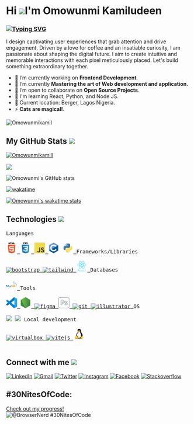 Hi ![](https://user-images.githubusercontent.com/18350557/176309783-0785949b-9127-417c-8b55-ab5a4333674e.gif)I'm Omowunmi Kamiludeen
========================================================================================================================================

<h3>
<a href="https://git.io/typing-svg"><img src="https://readme-typing-svg.demolab.com?font=Fira+Code&weight=600&size=14&pause=1000&color=7FC6FB&width=435&lines=I'm+a+diligent+Frontend+Developer+from+Nigeria.;Working+tirelessly+to+craft+something+magnificent%E2%AD%90." alt="Typing SVG" /></a>
</h3>

I design captivating user experiences that grab attention and drive engagement. Driven by a love for coffee and an insatiable curiosity, I am passionate about shaping the digital future. I aim to create intuitive and memorable interactions with each pixel meticulously placed. Let's build something extraordinary together.

- 🔭 I’m currently working on **Frontend Development**.
- 🌱 I’m currently  **Mastering the art of Web development and application**.
- 🤝 I’m open to collaborate on **Open Source Projects**.
- 🧠 I'm learning React, Python, and Node JS.
- 📌 Current location: Berger, Lagos Nigeria.
- ⚡ **Cats are magical!**.


<p align="left"> <img src="https://komarev.com/ghpvc/?username=Omowunmikamil&label=Profile%20views&color=0e75b6&style=flat" alt="Omowunmikamil" /> </p>

<!-- How to contact me: [LinkedIn](https://www.linkedin.com/in/omowunmi-kamiludeen/) | [Email](mailto:balikiskamil@gmail.com) 📫-->

<!--Check out some of my projects here on GitHub; they cover different topics I studied. 📚

- <a href="https://github.com/Omowunmikamil/QR-scanner">QR Scanner</a>
- <a href="https://github.com/Omowunmikamil/---"></a>
- <a href="https://github.com/Omowunmikamil/---"></a>
- <a href="https://github.com/Omowunmikamil/---"></a>
- <a href="https://github.com/Omowunmikamil/---"></a>
- <a href="https://github.com/Omowunmikamil/---"></a>
- <a href="https://github.com/Omowunmikamil/---"></a>-->

## My GitHub Stats <img src="https://img.icons8.com/nolan/26/github.png"/>
<p align="left"> <a href="https://github.com/ryo-ma/github-profile-trophy"><img src="https://github-profile-trophy.vercel.app/?username=Omowunmikamil" alt="Omowunmikamill" /></a> </p>

<p><img align="center" src="https://github-readme-stats.vercel.app/api/top-langs/?username=Omowunmikamil&layout=compact&theme=dark&hide_border=false" /></p>

![Omowunmi's GitHub stats](https://github-readme-stats.vercel.app/api?username=Omowunmikamil&show_icons=true&theme=radical)

[![wakatime](https://wakatime.com/badge/user/018c6ec3-4dab-46f5-99f5-d622e0c09212.svg)](https://wakatime.com/@018c6ec3-4dab-46f5-99f5-d622e0c09212)

[![Omowunmi's wakatime stats](https://github-readme-stats.vercel.app/api/wakatime?username=Omowunmi&theme=synthwave)](https://github.com/anuraghazra/github-readme-stats)

<!-- https://github-readme-stats.vercel.app/api/wakatime?username=khelthos&layuout=compact&theme=synthwave&v=2 -->


## Technologies <img src="https://img.icons8.com/nolan/25/computer.png"/>

<kbd align="left">
   <kbd>Languages</kbd>
    <br>
    <br>
    <a href="https://www.w3.org/html/" target="_blank" rel="noreferrer"> <img src="https://raw.githubusercontent.com/devicons/devicon/master/icons/html5/html5-original-wordmark.svg" alt="html5" width="30"/> </a>
    <a href="https://www.w3schools.com/css/" target="_blank" rel="noreferrer"> <img src="https://raw.githubusercontent.com/devicons/devicon/master/icons/css3/css3-original-wordmark.svg" alt="css3" width="30"/> </a>
    <a href="https://developer.mozilla.org/en-US/docs/Web/JavaScript" target="_blank" rel="noreferrer"> <img src="https://raw.githubusercontent.com/devicons/devicon/master/icons/javascript/javascript-original.svg" alt="javascript" width="30"/>
    <a href="https://www.cprogramming.com/" target="_blank" rel="noreferrer"> <img src="https://raw.githubusercontent.com/devicons/devicon/master/icons/c/c-original.svg" alt="c" width="30"/></a>
    <a href="https://www.python.org" target="_blank" rel="noreferrer"> <img src="https://raw.githubusercontent.com/devicons/devicon/master/icons/python/python-original.svg" alt="python" width="30"/> </a>
  </kbd>
  
  <kbd>
    <kbd>Frameworks/Libraries</kbd>
    <br>
    <br>
    <a href="https://getbootstrap.com/" target="_blank" rel="noreferrer"> <img src="https://upload.wikimedia.org/wikipedia/commons/b/b2/Bootstrap_logo.svg" alt="bootstrap" width="30"/> </a>
    <a href="https://tailwindcss.com/" target="_blank" rel="noreferrer"> <img src="https://upload.wikimedia.org/wikipedia/commons/d/d5/Tailwind_CSS_Logo.svg" alt="tailwind" width="30"/> </a>
    <a href="https://reactjs.org/" target="_blank" rel="noreferrer"> <img src="https://raw.githubusercontent.com/devicons/devicon/master/icons/react/react-original-wordmark.svg" alt="react" width="30"/> </a>
  </kbd>
  
  <kbd>
    <kbd>Databases</kbd>
    <br>
    <br>
    <a href="https://www.mysql.com/" target="_blank" rel="noreferrer"> <img src="https://raw.githubusercontent.com/devicons/devicon/master/icons/mysql/mysql-original-wordmark.svg" alt="mysql" width="30"/> </a>
  </kbd>
  
  <kbd>
    <kbd>Tools</kbd>
    <br>
    <br>
    <a href="https://code.visualstudio.com/" target="_blank" rel="noreferrer"> <img src="https://raw.githubusercontent.com/devicons/devicon/master/icons/vscode/vscode-original.svg" alt="vscode" width="30"/> </a>
    <a href="https://nodejs.org/" target="_blank" rel="noreferrer"> <img src="https://raw.githubusercontent.com/devicons/devicon/master/icons/nodejs/nodejs-original.svg" alt="nodejs" width="30"/> </a>
    </a> <a href="https://www.figma.com/" target="_blank" rel="noreferrer"> <img src="https://www.vectorlogo.zone/logos/figma/figma-icon.svg" alt="figma" width="30"/> </a>
    <a href="https://www.photoshop.com/en" target="_blank" rel="noreferrer"> <img src="https://raw.githubusercontent.com/devicons/devicon/master/icons/photoshop/photoshop-line.svg" alt="photoshop" width="30"/> </a>
    <a href="https://git-scm.com/" target="_blank" rel="noreferrer"> <img src="https://www.vectorlogo.zone/logos/git-scm/git-scm-icon.svg" alt="git" width="30"/> </a>
    <a href="https://www.adobe.com/in/products/illustrator.html" target="_blank" rel="noreferrer"> <img src="https://www.vectorlogo.zone/logos/adobe_illustrator/adobe_illustrator-icon.svg" alt="illustrator" width="30"/> </a>
  </kbd>
  
  <kbd>
    <kbd>OS</kbd>
    <br>
    <br>
    <img width="30px" src="https://cdn.jsdelivr.net/gh/devicons/devicon/icons/apple/apple-original.svg" />
    <img width="30px" src="https://cdn.jsdelivr.net/gh/devicons/devicon/icons/windows8/windows8-original.svg" />
  </kbd>
  
   <kbd>
   <kbd>Local development</kbd>
    <br>
    <br>
    <a href="https://www.virtualbox.org/" target="_blank" rel="noreferrer"> <img src="https://upload.wikimedia.org/wikipedia/commons/d/d5/Virtualbox_logo.png" alt="virtualbox" width="30"/> </a>
    <a href="https://vitejs.dev/" target="_blank" rel="noreferrer"> <img src="https://upload.wikimedia.org/wikipedia/commons/f/f1/Vitejs-logo.svg" alt="vitejs" width="30"/> </a>
    <a href="https://www.linux.org/" target="_blank" rel="noreferrer"> <img src="https://raw.githubusercontent.com/devicons/devicon/master/icons/linux/linux-original.svg" alt="linux" width="30"/> </a>
  </kbd>
  <br/>
  <br/>

## Connect with me <img src="https://img.icons8.com/nolan/25/computer.png"/>
[![LinkedIn](https://img.shields.io/badge/linkedin-%230077B5.svg?&style=for-the-badge&logo=linkedin&logoColor=white)](https://www.linkedin.com/in/omowunmi-kamiludeen/) [![Gmail](https://img.shields.io/badge/Gmail-D14836?style=for-the-badge&logo=gmail&logoColor=white)](mailto:balikiskamil@gmail.com) [![Twitter](https://img.shields.io/badge/twitter-%230077B5.svg?&style=for-the-badge&logo=twitter&logoColor=white)](https://twitter.com/Browser_Nerd) [![Instagram](https://img.shields.io/badge/Instagram-%23E4405F.svg?style=for-the-badge&logo=Instagram&logoColor=white)](https://www.instagram.com/browsernerd/) [![Facebook](https://img.shields.io/badge/facebook-%230077B5.svg?&style=for-the-badge&logo=facebook&logoColor=white)](https://web.facebook.com/BrowserNerd) [![Stackoverflow](https://img.shields.io/badge/stackoverflow-D14836?style=for-the-badge&logo=stackoverflow&logoColor=white)](https://stackoverflow.com/users/19475983/omowunmi-kamiludeen)

<!--<h4>My DevCard <g-emoji class="g-emoji" alias="point_down" fallback-src="https://github.githubassets.com/images/icons/emoji/unicode/1f447.png">👇</g-emoji></h4>-->
<!--a href="https://app.daily.dev/Omowunmikamil"><img align="right" src="https://api.daily.dev/devcards/ece14ed401184fdeb8976b70c86891f1.png?r=yj5" width="400" alt="Omowunmi Kamiludeen's Dev Card"/></a-->

## #30NitesOfCode:
  [Check out my progress!](https://www.codedex.io/@BrowserNerd/30-nites-of-code)  
  ![@BrowserNerd #30NitesOfCode](https://www.codedex.io/api/petStatus?user=BrowserNerd)

  

